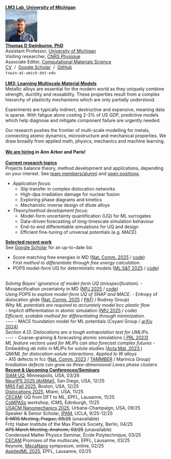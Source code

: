 <u><strong>LM3 Lab, University of Michigan</strong></u><br>
<img src='images/portrait.png' width=100/><br>
<a href="/team"><strong>Thomas D Swinburne, PhD</strong></a><br>
Assistant Professor, <a href="https://me.engin.umich.edu/people/faculty/thomas-swinburne/" target="_new">University of Michigan</a><br>
Visiting researcher, <a href="https://www.inp.cnrs.fr/fr" target="_new">CNRS Physique</a><br>
Associate Editor, <a href="https://www.sciencedirect.com/journal/computational-materials-science/about/editorial-board" target="_new">Computational Materials Science</a>
<br><a href="pdf/CV-TomSwinburne-2025.pdf" target="_new">CV</a>
&nbsp;/&nbsp;
<a href="https://scholar.google.com/citations?hl=en&user=vgHQd9cAAAAJ&view_op=list_works&sortby=pubdate" target="_new">Google Scholar</a>
&nbsp;/&nbsp;
<a href="https://github.com/tomswinburne/" target="_new">GitHub</a>
<br>
<code>tswin-at-umich-dot-edu</code>
<br>
<br>
<u><strong>LM3: Learning Multiscale Material Models</strong></u><br>
Metallic alloys are essential for the modern world as they uniquely  combine strength, ductility and reusability. These properties result from a complex hierarchy of plasticity mechanisms which are only partially understood.

Experiments are typically indirect, destructive and expensive, meaning data is sparse. With fatigue alone costing 2-3% of US GDP, predictive models which help diagnose and mitigate component failure are urgently needed.

Our research pushes the frontier of multi-scale modelling for metals, connecting atomic dynamics, microstructure and mechanical properties. We draw broadly from applied math, physics, mechanics and machine learning.
<br>
<br>
<strong><a href="/openings">We are hiring</a> in Ann Arbor and Paris!</strong>
<br>
<br>
<u><strong>Current research topics</strong></u><br>
Projects balance theory, method development and applications, depending on your interest. See <a href="/team">team members/alumni</a> and <a href="/openings">open positions</a>.
- <em>Application focus:</em>
    - Slip transfer in complex dislocation networks
    - High-dpa irradiation damage for nuclear fusion
    - Exploring phase diagrams and kinetics
    - Mechanistic inverse design of dilute alloys
- <em>Theory/method development focus:</em>
    - Model-form uncertainty quantification (UQ) for ML surrogates
    - Data-driven forecasting of long-timescale simulation behaviour
    - End-to-end differentiable simulations for UQ and design
    - Efficient fine-tuning of universal potentials (e.g. MACE)

<u><strong>Selected recent work</strong></u><br>
See <a href="https://scholar.google.com/citations?hl=en&user=vgHQd9cAAAAJ&view_op=list_works&sortby=pubdate" target="_new">Google Scholar</a> for an up-to-date list.
- Score matching free energies in MD (<a href="https://arxiv.org/abs/2502.18191" target="_new">Nat. Comm. 2025</a> / <a href="https://github.com/tomswinburne/DescriptorDOS" target="_new">code</a>)<br>
<em>First method to differentiate through free energy calculation.</em> 
- POPS model-form UQ for deterministic models (<a href="https://iopscience.iop.org/article/10.1088/2632-2153/ad9fce/meta" _target="_new">ML:S&T 2025</a> / <a href="https://github.com/tomswinburne/POPS-Regression" target="_new">code</a>)
<br>
<em>Solving Bayes' ignorance of model-form UQ (misspecification).</em>
- Misspecification uncertainty in MD (<a href="https://arxiv.org/abs/2502.07104" target="_new">NPJ 2025</a> / <a href="https://github.com/tomswinburne/POPS-Regression" target="_new">code</a>)
<br><em>Using POPS to explore model-form UQ of SNAP and MACE.</em>
- Entropy of dislocation glide (<a href="https://www.nature.com/articles/s41467-025-62390-w" target="_new" >Nat. Comm. 2025</a> / <a href="https://github.com/tomswinburne/pafi" target="_new">PAFI</a> / Rodney Group)
<br>
<em>Why ML potentials are required to accurately model bcc plastic flow</em>
<br>
- Implicit differentiation in atomic simulation (<a href="https://www.nature.com/articles/s41524-024-01506-0" _target="_new">NPJ 2025</a> / code)<br>
<em>Efficient, scalable method for differentiating through minimization.</em>
<br>----
- MACE foundation model for ML potentials (Csyani Group / <a href="https://arxiv.org/abs/2401.00096" target="_new" >arXiv 2024)</a><br>
<em>Section A.13. Dislocations are a tough extrapolation test for UMLIPs.</em>
<br>----
- Coarse-graining & forecasting atomic simulations
(<a href="http://dx.doi.org/10.1103/PhysRevLett.131.236101" target="_new" > PRL 2023)</a><br>
<em>ML feature vectors used for MLIPs can also forecast complex futures</em>
- Embedding <em>ab initio</em> in MLIPs for solute studies
(<a href="https://doi.org/10.1016/j.actamat.2023.118734" target="_new" >Acta Mat. 2023 </a>)
<br>
<em>QM/ML for dislocation-solute interactions. Applied to W alloys</em><br>
- A15 defects in fcc (<a href="https://www.nature.com/articles/s41467-023-38729-6" target="_new" >Nat. Comm. 2023</a> / <a href="https://github.com/tomswinburne/tammber" target="_new">TAMMBER</a> / Marinica Group)
<br>
<em>Irradiation defects can grow as three-dimensional Laves phase clusters</em>

<br>
<u><strong>Recent & Upcoming Conferences/Seminars</strong></u><br>
<a href="https://www.siam.org/conferences-events/siam-conferences/uq26/" target="_new">SIAM UQ</a>, Minneapolis, USA, 03/26<br>
<a href="https://sites.google.com/view/ai4mat/home" target="_new">NeurIPS 2025 (AI4Mat)</a>, San Diego, USA, 12/25<br>
<a href="https://www.mrs.org/meetings-events/annual-meetings/2025-mrs-fall-meeting" target="_new">MRS Fall 2025</a>, Boston, USA, 12/25<br>
<a href="https://www.coe.miami.edu/events/dislocations-conference/index.html" target="_new">Dislocations 2025</a>, Miami, USA, 11/25<br>
<a href="https://www.cecam.org/workshop-details/uncertainty-quantification-in-atomistic-modeling-from-uncertainty-aware-density-functional-theory-to-machine-learning-1380" target="_new">CECAM</a>: UQ from DFT to ML, EPFL, Lausanne, 11/25<br>
<a href="https://www.icms.org.uk/workshops" target="_new">CoMPASs</a> workshop, ICMS, Edinburgh, 11/25<br>
<a href="https://nanomaterials2025.usacm.org" target="_new">USACM Nanomechanics 2025</a>, Urbana-Champaign, USA, 09/25<br>
Speaker & Senior Scholar, <a href="https://www.ipam.ucla.edu/programs/long-programs/bridging-the-gap-transitioning-from-deterministic-to-stochastic-interaction-modeling-in-electrochemistry/" target="_new">IPAM</a>, UCLA, 9/25-12/25
<br><s>E-MRS Meeting, Prague, 09/25</s> (unavailable)<br>
Fritz Haber Institute of the Max Planck Society, Berlin, 04/25
<br><s>APS March Meeting, Anaheim, 03/25</s> (unavailable)
<br>Condensed Matter Physics Seminar, École Polytechnique, 03/25<br>
<a href="https://www.cecam.org/workshop-details/fulfilling-the-multiscale-promise-in-materials-getting-information-out-of-the-atomistic-scale-1283" target="_new">CECAM</a> Promises of the multiscale, EPFL, Lausanne, 03/25<br>
Keynote, <a href="https://mecanano.com/working-groups/wg2/" target="_new">MecaNano</a> symposium, online, 02/25<br>
<a href="https://2025.appliedmldays.org/" target="_new">AppliedML 2025</a>, EPFL, Lausanne, 02/25<br>
<!--<br>
Evening Symposium, IPAM Reunion, Lake Arrowhead, 12/24<br>
<a href="https://www.mrs.org/meetings-events/annual-meetings/2024-mrs-fall-meeting/symposium-sessions/call-for-papers/2024-fall-meeting/Symposium_MT01" target="_new">MRS Fall</a> Meeting, Boston, 12/24<br>
<a href="https://www.polytechnique.edu/education/departements-denseignement-et-de-recherche/departement-de-physique/seminaires-et-conferences" target="_new">General Physics Seminar</a>, École Polytechnique, 11/24<br>
<a href="https://ukaea.zoom.us/webinar/register/WN_w6W5HMKfSwug8ZIFYRQf9g#/registration" ttarget="_new">International Nuclear Engineering Consortium</a>, MIT/Oxford, 11/24<br>
<a href="https://eng.ox.ac.uk/solidmech/seminars/" target="_new">Engineering Seminar</a>, U Oxford, 10/24<br>
<a href="https://www.ch.cam.ac.uk/talk/216568" target="_new">Chemistry Seminar</a>, U Cambridge, 10/24<br>
<a href="https://indico3.mpi-magdeburg.mpg.de/event/40/" target="_new">UQ Meeting</a>, Max Planck Magdeburg, 8/24<br>
Hattrick-Simpers Group Seminar, U Toronto, 7/24<br>
<a href="https://www.cimtec-congress.org/" target="_new">CIMTEC</a> Conference, Tuscany, 6/24<br>
Senior Scholar, <a href="https://www.imsi.institute/activities/data-driven-materials-informatics/" target="_new">
IMSI</a>, U Chicago, 3/24-6/24 (<a href="https://www.imsi.institute/videos/descriptor-coarse-graining-and-forecasting-atomic-simulations/" target="_new">video</a>)<br>-->
